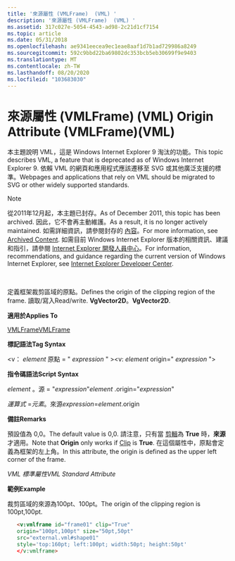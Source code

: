 ```yaml
---
title: '來源屬性 (VMLFrame)  (VML) '
description: '來源屬性 (VMLFrame)  (VML) '
ms.assetid: 317c027e-5054-4543-ad98-2c21d1cf7154
ms.topic: article
ms.date: 05/31/2018
ms.openlocfilehash: ae9341eecea9ec1eae8aaf1d7b1ad729986a8249
ms.sourcegitcommit: 592c9bbd22ba69802dc353bcb5eb30699f9e9403
ms.translationtype: MT
ms.contentlocale: zh-TW
ms.lasthandoff: 08/20/2020
ms.locfileid: "103683030"
---
```

# <a name="origin-attribute-vmlframevml"></a><span data-ttu-id="20fef-103">來源屬性 (VMLFrame)  (VML) </span><span class="sxs-lookup"><span data-stu-id="20fef-103">Origin Attribute (VMLFrame)(VML)</span></span>

<span data-ttu-id="20fef-104">本主題說明 VML，這是 Windows Internet Explorer 9 淘汰的功能。</span><span class="sxs-lookup"><span data-stu-id="20fef-104">This topic describes VML, a feature that is deprecated as of Windows Internet Explorer 9.</span></span> <span data-ttu-id="20fef-105">依賴 VML 的網頁和應用程式應該遷移至 SVG 或其他廣泛支援的標準。</span><span class="sxs-lookup"><span data-stu-id="20fef-105">Webpages and applications that rely on VML should be migrated to SVG or other widely supported standards.</span></span>

> [!Note]  
> <span data-ttu-id="20fef-106">從2011年12月起，本主題已封存。</span><span class="sxs-lookup"><span data-stu-id="20fef-106">As of December 2011, this topic has been archived.</span></span> <span data-ttu-id="20fef-107">因此，它不會再主動維護。</span><span class="sxs-lookup"><span data-stu-id="20fef-107">As a result, it is no longer actively maintained.</span></span> <span data-ttu-id="20fef-108">如需詳細資訊，請參閱封存的 [內容](/previous-versions/windows/internet-explorer/ie-developer/)。</span><span class="sxs-lookup"><span data-stu-id="20fef-108">For more information, see [Archived Content](/previous-versions/windows/internet-explorer/ie-developer/).</span></span> <span data-ttu-id="20fef-109">如需目前 Windows Internet Explorer 版本的相關資訊、建議和指引，請參閱 [Internet Explorer 開發人員中心](https://msdn.microsoft.com/ie/)。</span><span class="sxs-lookup"><span data-stu-id="20fef-109">For information, recommendations, and guidance regarding the current version of Windows Internet Explorer, see [Internet Explorer Developer Center](https://msdn.microsoft.com/ie/).</span></span>

 

<span data-ttu-id="20fef-110">定義框架裁剪區域的原點。</span><span class="sxs-lookup"><span data-stu-id="20fef-110">Defines the origin of the clipping region of the frame.</span></span> <span data-ttu-id="20fef-111">讀取/寫入</span><span class="sxs-lookup"><span data-stu-id="20fef-111">Read/write.</span></span> <span data-ttu-id="20fef-112">**VgVector2D**。</span><span class="sxs-lookup"><span data-stu-id="20fef-112">**VgVector2D**.</span></span>

<span data-ttu-id="20fef-113">**適用於**</span><span class="sxs-lookup"><span data-stu-id="20fef-113">**Applies To**</span></span>

[<span data-ttu-id="20fef-114">VMLFrame</span><span class="sxs-lookup"><span data-stu-id="20fef-114">VMLFrame</span></span>](msdn-online-vml-vmlframe-element.md)

<span data-ttu-id="20fef-115">**標記語法**</span><span class="sxs-lookup"><span data-stu-id="20fef-115">**Tag Syntax**</span></span>

<span data-ttu-id="20fef-116"><v： *element* 原點 = " *expression* " ></span><span class="sxs-lookup"><span data-stu-id="20fef-116"><v: *element* origin=" *expression* "></span></span>

<span data-ttu-id="20fef-117">**指令碼語法**</span><span class="sxs-lookup"><span data-stu-id="20fef-117">**Script Syntax**</span></span>

<span data-ttu-id="20fef-118">*element* 。源 = "*expression*"</span><span class="sxs-lookup"><span data-stu-id="20fef-118">*element* .origin="*expression*"</span></span>

<span data-ttu-id="20fef-119">*運算式* =*元素*。來源</span><span class="sxs-lookup"><span data-stu-id="20fef-119">*expression*=*element*.origin</span></span>

<span data-ttu-id="20fef-120">**備註**</span><span class="sxs-lookup"><span data-stu-id="20fef-120">**Remarks**</span></span>

<span data-ttu-id="20fef-121">預設值為 0,0。</span><span class="sxs-lookup"><span data-stu-id="20fef-121">The default value is 0,0.</span></span> <span data-ttu-id="20fef-122">請注意，只有當 [剪輯](msdn-online-vml-clip-attribute.md)為 **True** 時，**來源** 才適用。</span><span class="sxs-lookup"><span data-stu-id="20fef-122">Note that **Origin** only works if [Clip](msdn-online-vml-clip-attribute.md) is **True**.</span></span> <span data-ttu-id="20fef-123">在這個屬性中，原點會定義為框架的左上角。</span><span class="sxs-lookup"><span data-stu-id="20fef-123">In this attribute, the origin is defined as the upper left corner of the frame.</span></span>

<span data-ttu-id="20fef-124">*VML 標準屬性*</span><span class="sxs-lookup"><span data-stu-id="20fef-124">*VML Standard Attribute*</span></span>

<span data-ttu-id="20fef-125">**範例**</span><span class="sxs-lookup"><span data-stu-id="20fef-125">**Example**</span></span>

<span data-ttu-id="20fef-126">裁剪區域的來源為100pt、100pt。</span><span class="sxs-lookup"><span data-stu-id="20fef-126">The origin of the clipping region is 100pt,100pt.</span></span>


```HTML
   <v:vmlframe id="frame01" clip="True"
   origin="100pt,100pt" size="50pt,50pt"
   src="external.vml#shape01"
   style='top:160pt; left:100pt; width:50pt; height:50pt'
   </v:vmlframe>
```



 

 